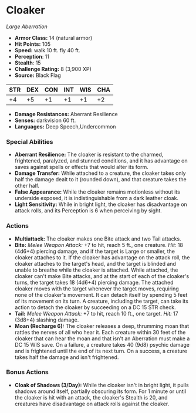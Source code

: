 # Cloaker

*Large* *Aberration*

- **Armor Class:** 14 (natural armor)
- **Hit Points:** 105 
- **Speed:** walk 10 ft. fly 40 ft.
- **Perception**: 11
- **Stealth**: 15
- **Challenge Rating:** 8 (3,900 XP)
- **Source:** Black Flag

| STR | DEX | CON | INT | WIS | CHA |
| --- | --- | --- | --- | --- | --- |
| +4 | +5 | +1 | +1 | +1 | +2 |

- **Damage Resistances:** Aberrant Resilience
- **Senses:** darkvision 60 ft.
- **Languages:** Deep Speech,Undercommon

### Special Abilities

- **Aberrant Resilience:** The cloaker is resistant to the charmed, frightened, paralyzed, and stunned conditions, and it has advantage on saves against spells or effects that would alter its form.
- **Damage Transfer:** While attached to a creature, the cloaker takes only half the damage dealt to it (rounded down), and that creature takes the other half.
- **False Appearance:** While the cloaker remains motionless without its underside exposed, it is indistinguishable from a dark leather cloak.
- **Light Sensitivity:** While in bright light, the cloaker has disadvantage on attack rolls, and its Perception is 6 when perceiving by sight.

### Actions

- **Multiattack:** The cloaker makes one Bite attack and two Tail attacks.
- **Bite:** _Melee Weapon Attack:_ +7 to hit, reach 5 ft., one creature. _Hit:_ 18 (4d6+4) piercing damage, and if the target is Large or smaller, the cloaker attaches to it. If the cloaker has advantage on the attack roll, the cloaker attaches to the target's head, and the target is blinded and unable to breathe while the cloaker is attached. While attached, the cloaker can't make Bite attacks, and at the start of each of the cloaker's turns, the target takes 18 (4d6+4) piercing damage. The attached cloaker moves with the target whenever the target moves, requiring none of the cloaker's movement. It can detach itself by spending 5 feet of its movement on its turn. A creature, including the target, can take its action to detach the cloaker by succeeding on a DC 15 STR check.
- **Tail:** _Melee Weapon Attack:_ +7 to hit, reach 10 ft., one target. _Hit:_ 17 (3d8+4) slashing damage.
- **Moan (Recharge 6):** The cloaker releases a deep, thrumming moan that rattles the nerves of all who hear it. Each creature within 30 feet of the cloaker that can hear the moan and that isn't an Aberration must make a DC 15 WIS save. On a failure, a creature takes 40 (9d8) psychic damage and is frightened until the end of its next turn. On a success, a creature takes half the damage and isn't frightened.

### Bonus Actions

- **Cloak of Shadows (3/Day):** While the cloaker isn't in bright light, it pulls shadows around itself, partially obscuring its form. For 1 minute or until the cloaker is hit with an attack, the cloaker's Stealth is 20, and creatures have disadvantage on attack rolls against the cloaker.
